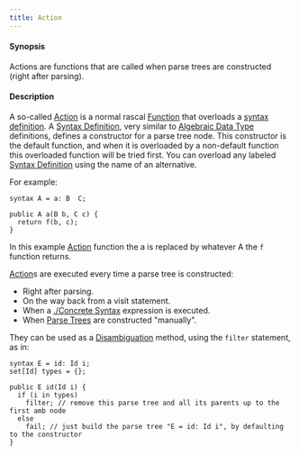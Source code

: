```yaml
---
title: Action
---
```


#### Synopsis

Actions are functions that are called when parse trees are constructed (right after parsing).

#### Description

A so-called [Action](../../../../Rascal/Declarations/SyntaxDefinition/Action/) is a normal rascal [Function](../../../../Rascal/Declarations/Function/) that overloads a [syntax definition](../../../../Rascal/Declarations/SyntaxDefinition/). 
A [Syntax Definition](../../../../Rascal/Declarations/SyntaxDefinition/), very similar to [Algebraic Data Type](../../../../Rascal/Declarations/AlgebraicDataType/) definitions, defines a constructor for a parse tree node. 
This constructor is the default function, and when it is overloaded by a non-default function this overloaded function will be tried first. 
You can overload any labeled [Syntax Definition](../../../../Rascal/Declarations/SyntaxDefinition/) using the name of an alternative.

For example:
```rascal
syntax A = a: B  C;

public A a(B b, C c) {
  return f(b, c);
}
```
In this example [Action](../../../../Rascal/Declarations/SyntaxDefinition/Action/) function the a is replaced by whatever A the `f` function returns. 

[Action](../../../../Rascal/Declarations/SyntaxDefinition/Action/)s are executed every time a parse tree is constructed:

*  Right after parsing.
*  On the way back from a visit statement.
*  When a [./Concrete Syntax](../../../../Rascal/Expressions/ConcreteSyntax/) expression is executed.
*  When [Parse Trees](../../../../Rascal/Declarations/SyntaxDefinition/ParseTrees/) are constructed "manually".


They can be used as a [Disambiguation](../../../../Rascal/Declarations/SyntaxDefinition/Disambiguation/) method, using the `filter` statement, as in:
```rascal
syntax E = id: Id i;
set[Id] types = {};

public E id(Id i) {
  if (i in types) 
    filter; // remove this parse tree and all its parents up to the first amb node
  else 
    fail; // just build the parse tree "E = id: Id i", by defaulting to the constructor
} 
```


